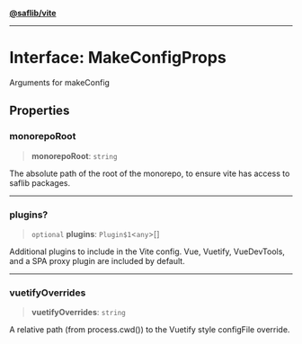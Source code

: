 [**@saflib/vite**](../index.md)

---

# Interface: MakeConfigProps

Arguments for makeConfig

## Properties

### monorepoRoot

> **monorepoRoot**: `string`

The absolute path of the root of the monorepo, to ensure vite has access to saflib packages.

---

### plugins?

> `optional` **plugins**: `Plugin$1`\<`any`\>[]

Additional plugins to include in the Vite config. Vue, Vuetify, VueDevTools, and a SPA proxy plugin are included by default.

---

### vuetifyOverrides

> **vuetifyOverrides**: `string`

A relative path (from process.cwd()) to the Vuetify style configFile override.
